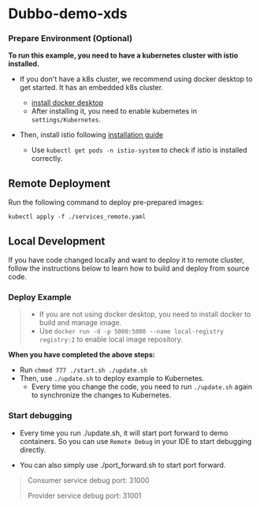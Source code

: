 # Dubbo-demo-xds

### Prepare Environment (Optional)
**To run this example, you need to have a kubernetes cluster with istio installed.**
* If you don't have a k8s cluster, we recommend using docker desktop to get started. It has an embedded k8s cluster.
  * [install docker desktop](https://www.docker.com/products/docker-desktop/)
  * After installing it, you need to enable kubernetes in `settings/Kubernetes`.

* Then, install istio following [installation guide](https://istio.io/latest/docs/setup/getting-started/)
  * Use `kubectl get pods -n istio-system` to check if istio is installed correctly.


## Remote Deployment
Run the following command to deploy pre-prepared images:

```shell
kubectl apply -f ./services_remote.yaml
```

## Local Development
If you have code changed locally and want to deploy it to remote cluster, follow the instructions below to learn how to build and deploy from source code.

### Deploy Example
> * If you are not using docker desktop, you need to install docker to build and manage image.
> * Use `docker run -d -p 5000:5000 --name local-registry registry:2` to enable local image repository.

**When you have completed the above steps:**
* Run `chmod 777 ./start.sh ./update.sh`
* Then, use `./update.sh` to deploy example to Kubernetes.
  * Every time you change the code, you need to run `./update.sh` again to synchronize the changes to Kubernetes.

### Start debugging
* Every time you run ./update.sh, it will start port forward to demo containers. So you can use `Remote Debug` in your IDE to start debugging directly.

* You can also simply use ./port_forward.sh to start port forward.

> Consumer service debug port: 31000
>
> Provider service debug port: 31001
